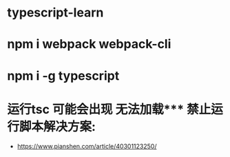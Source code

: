 # typescript-learn
# npm i webpack webpack-cli
# npm i -g typescript
# 运行tsc 可能会出现 无法加载*** 禁止运行脚本解决方案:
   - https://www.pianshen.com/article/40301123250/
